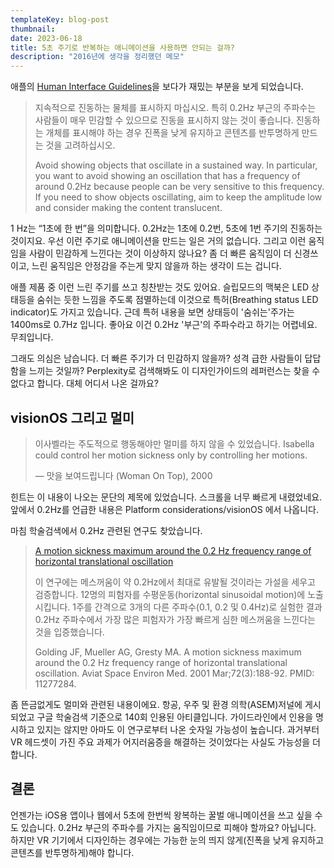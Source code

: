 ```yaml
---
templateKey: blog-post
thumbnail: 
date: 2023-06-18
title: 5초 주기로 반복하는 애니메이션을 사용하면 안되는 걸까?
description: "2016년에 생각을 정리했던 메모"
---
```

애플의 [Human Interface Guidelines](human-interface-guidelines/motion)을 보다가 재밌는 부분을 보게 되었습니다.

>지속적으로 진동하는 물체를 표시하지 마십시오. 특히 0.2Hz 부근의 주파수는 사람들이 매우 민감할 수 있으므로 진동을 표시하지 않는 것이 좋습니다. 진동하는 개체를 표시해야 하는 경우 진폭을 낮게 유지하고 콘텐츠를 반투명하게 만드는 것을 고려하십시오.
>
>Avoid showing objects that oscillate in a sustained way. In particular, you want to avoid showing an oscillation that has a frequency of around 0.2Hz because people can be very sensitive to this frequency. If you need to show objects oscillating, aim to keep the amplitude low and consider making the content translucent.

1 Hz는 “1초에 한 번”을 의미합니다. 0.2Hz는 1초에 0.2번, 5초에 1번 주기의 진동하는 것이지요. 우선 이런 주기로 애니메이션을 만드는 일은 거의 없습니다. 그리고 이런 움직임을 사람이 민감하게 느낀다는 것이 이상하지 않나요? 좀 더 빠른 움직임이 더 신경쓰이고, 느린 움직임은 안정감을 주는게 맞지 않을까 하는 생각이 드는 겁니다. 

애플 제품 중 이런 느린 주기를 쓰고 칭찬받는 것도 있어요. 슬립모드의 맥북은 LED 상태등을 숨쉬는 듯한 느낌을 주도록 점멸하는데 이것으로 특허(Breathing status LED indicator)도 가지고 있습니다. 근데 특허 내용을 보면 상태등이 '숨쉬는'주가는 1400ms로 0.7Hz 입니다. 좋아요 이건 0.2Hz '부근'의 주파수라고 하기는 어렵네요. 무죄입니다.

그래도 의심은 남습니다. 더 빠른 주기가 더 민감하지 않을까? 성격 급한 사람들이 답답함을 느끼는 것일까? Perplexity로 검색해봐도 이 디자인가이드의 레퍼런스는 찾을 수 없다고 합니다. 대체 어디서 나온 걸까요? 

## visionOS 그리고 멀미
>이사벨라는 주도적으로 행동해야만 멀미를 하지 않을 수 있었습니다.
Isabella could control her motion sickness only by controlling her motions.
>
>— 맛을 보여드립니다 (Woman On Top), 2000

힌트는 이 내용이 나오는 문단의 제목에 있었습니다. 스크롤을 너무 빠르게 내렸었네요. 앞에서 0.2Hz를 언급한 내용은 Platform considerations/visionOS 에서 나옵니다. 

마침 학술검색에서 0.2Hz 관련된 연구도 찾았습니다.

>[A motion sickness maximum around the 0.2 Hz frequency range of horizontal translational oscillation](https://pubmed.ncbi.nlm.nih.gov/11277284/)
>
>이 연구에는 메스꺼움이 약 0.2Hz에서 최대로 유발될 것이라는 가설을 세우고 검증합니다. 12명의 피험자를 수평운동(horizontal sinusoidal motion)에 노출시킵니다. 1주를 간격으로 3개의 다른 주파수(0.1, 0.2 및 0.4Hz)로 실험한 결과 0.2Hz 주파수에서 가장 많은 피험자가 가장 빠르게 심한 메스꺼움을 느낀다는 것을 입증했습니다.
>
>Golding JF, Mueller AG, Gresty MA. A motion sickness maximum around the 0.2 Hz frequency range of horizontal translational oscillation. Aviat Space Environ Med. 2001 Mar;72(3):188-92. PMID: 11277284.

좀 뜬금없게도 멀미와 관련된 내용이에요. 항공, 우주 및 환경 의학(ASEM)저널에 게시되었고 구글 학술검색 기준으로 140회 인용된 아티클입니다. 가이드라인에서 인용을 명시하고 있지는 않지만 아마도 이 연구로부터 나온 숫자일 가능성이 높습니다. 과거부터 VR 헤드셋이 가진 주요 과제가 어지러움증을 해결하는 것이었다는 사실도 가능성을 더합니다.

## 결론
언젠가는 iOS용 앱이나 웹에서 5초에 한번씩 왕복하는 꿀벌 애니메이션을 쓰고 싶을 수도 있습니다. 0.2Hz 부근의 주파수를 가지는 움직임이므로 피해야 할까요? 아닙니다. 하지만 VR 기기에서 디자인하는 경우에는 가능한 눈의 띄지 않게(진폭을 낮게 유지하고 콘텐츠를 반투명하게)해야 합니다.